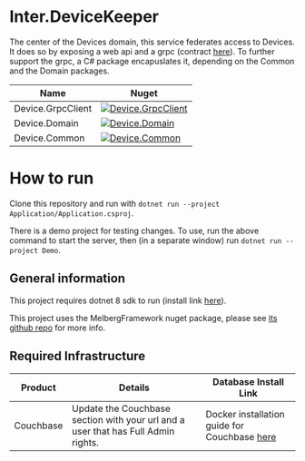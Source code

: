 # Inter.DeviceKeeper
The center of the Devices domain, this service federates access to Devices.  It does so by exposing a web api and a grpc (contract [here](https://github.com/InterMW/Inter.Device/blob/main/device.proto)).  To further support the grpc, a C# package encapuslates it, depending on the Common and the Domain packages.

|Name|Nuget|
|-|-|
|Device.GrpcClient|[![Device.GrpcClient](https://img.shields.io/nuget/v/Device.GrpcClient.svg)](https://www.nuget.org/packages/Device.GrpcClient/)
|Device.Domain|[![Device.Domain](https://img.shields.io/nuget/v/Device.Domain.svg)](https://www.nuget.org/packages/Device.Domain/)
|Device.Common|[![Device.Common](https://img.shields.io/nuget/v/Device.Common.svg)](https://www.nuget.org/packages/Device.Common/)|

# How to run

Clone this repository and run with `dotnet run --project Application/Application.csproj`.

There is a demo project for testing changes.  To use, run the above command to start the server, then (in a separate window) run `dotnet run --project Demo`.

## General information

This project requires dotnet 8 sdk to run (install link [here](https://dotnet.microsoft.com/en-us/download/dotnet/8.0)).

This project uses the MelbergFramework nuget package, please see [its github repo](https://github.com/Joseph-Melberg/https://github.com/MelbergFramework) for more info.

## Required Infrastructure
|Product|Details|Database Install Link|
|-|-|-|
|Couchbase| Update the Couchbase section with your url and a user that has Full Admin rights.| Docker installation guide for Couchbase [here](https://docs.couchbase.com/server/current/install/getting-started-docker.html)|
